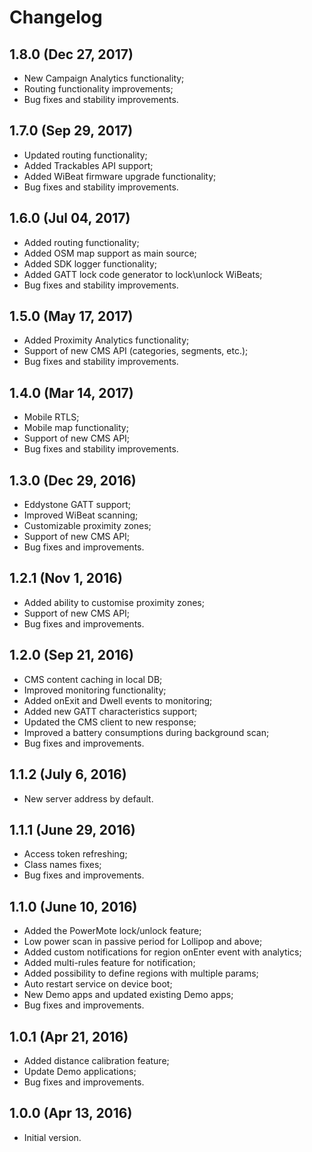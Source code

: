 Changelog
=====================
## 1.8.0 (Dec 27, 2017)
- New Campaign Analytics functionality;
- Routing functionality improvements;
- Bug fixes and stability improvements.

## 1.7.0 (Sep 29, 2017)
- Updated routing functionality;
- Added Trackables API support;
- Added WiBeat firmware upgrade functionality;
- Bug fixes and stability improvements.

## 1.6.0 (Jul 04, 2017)
- Added routing functionality;
- Added OSM map support as main source;
- Added SDK logger functionality;
- Added GATT lock code generator to lock\unlock WiBeats;
- Bug fixes and stability improvements.

## 1.5.0 (May 17, 2017)
- Added Proximity Analytics functionality;
- Support of new CMS API (categories, segments, etc.);
- Bug fixes and stability improvements.

## 1.4.0 (Mar 14, 2017)
- Mobile RTLS;
- Mobile map functionality;
- Support of new CMS API;
- Bug fixes and stability improvements.

## 1.3.0 (Dec 29, 2016)
- Eddystone GATT support;
- Improved WiBeat scanning;
- Customizable proximity zones;
- Support of new CMS API;
- Bug fixes and improvements.

## 1.2.1 (Nov 1, 2016)
- Added ability to customise proximity zones;
- Support of new CMS API;
- Bug fixes and improvements.

## 1.2.0 (Sep 21, 2016)
- CMS content caching in local DB;
- Improved monitoring functionality;
- Added onExit and Dwell events to monitoring;
- Added new GATT characteristics support;
- Updated the CMS client to new response;
- Improved a battery consumptions during background scan;
- Bug fixes and improvements.

## 1.1.2 (July 6, 2016)
- New server address by default.

## 1.1.1 (June 29, 2016)
- Access token refreshing;
- Class names fixes;
- Bug fixes and improvements.

## 1.1.0 (June 10, 2016)
- Added the PowerMote lock/unlock feature;
- Low power scan in passive period for Lollipop and above;
- Added custom notifications for region onEnter event with analytics;
- Added multi-rules feature for notification;
- Added possibility to define regions with multiple params;
- Auto restart service on device boot;
- New Demo apps and updated existing Demo apps;
- Bug fixes and improvements.

## 1.0.1 (Apr 21, 2016)
- Added distance calibration feature;
- Update Demo applications;
- Bug fixes and improvements.

## 1.0.0 (Apr 13, 2016)
- Initial version.
